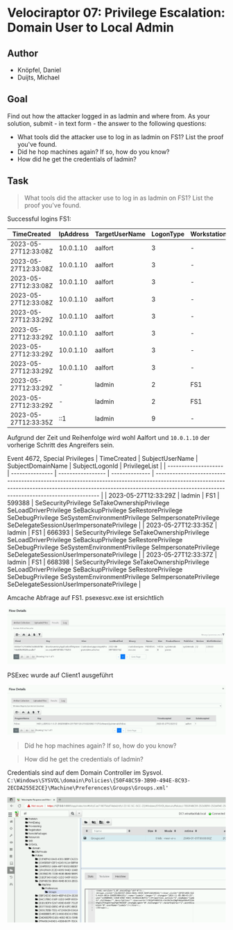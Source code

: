 # Velociraptor 07: Privilege Escalation: Domain User to Local Admin

## Author
* Knöpfel, Daniel
* Duijts, Michael

## Goal

Find out how the attacker logged in as ladmin and where from.
As your solution, submit - in text form - the answer to the following questions:
* What tools did the attacker use to log in as ladmin on FS1? List the proof you've found.
* Did he hop machines again? If so, how do you know?
* How did he get the credentials of ladmin?

## Task

> What tools did the attacker use to log in as ladmin on FS1? List the proof you've found.

Successful logins FS1:

| TimeCreated          | IpAddress | TargetUserName | LogonType | WorkstationName |
| -------------------- | --------- | -------------- | --------- | --------------- |
| 2023-05-27T12:33:08Z | 10.0.1.10 | aalfort        | 3         | -               |
| 2023-05-27T12:33:08Z | 10.0.1.10 | aalfort        | 3         | -               |
| 2023-05-27T12:33:08Z | 10.0.1.10 | aalfort        | 3         | -               |
| 2023-05-27T12:33:08Z | 10.0.1.10 | aalfort        | 3         | -               |
| 2023-05-27T12:33:29Z | 10.0.1.10 | aalfort        | 3         | -               |
| 2023-05-27T12:33:29Z | 10.0.1.10 | aalfort        | 3         | -               |
| 2023-05-27T12:33:29Z | 10.0.1.10 | aalfort        | 3         | -               |
| 2023-05-27T12:33:29Z | 10.0.1.10 | aalfort        | 3         | -               |
| 2023-05-27T12:33:29Z | -         | ladmin         | 2         | FS1             |
| 2023-05-27T12:33:29Z | -         | ladmin         | 2         | FS1             |
| 2023-05-27T12:33:35Z | ::1       | ladmin         | 9         | -               |

Aufgrund der Zeit und Reihenfolge wird wohl Aalfort und `10.0.1.10` der vorherige Schritt des Angreifers sein.

Event 4672, Special Privileges
| TimeCreated          | SubjectUserName | SubjectDomainName | SubjectLogonId | PrivilegeList                                                                                                                                                                                                          |
| -------------------- | --------------- | ----------------- | -------------- | ---------------------------------------------------------------------------------------------------------------------------------------------------------------------------------------------------------------------- |
| 2023-05-27T12:33:29Z | ladmin          | FS1               | 599388         | SeSecurityPrivilege SeTakeOwnershipPrivilege SeLoadDriverPrivilege SeBackupPrivilege SeRestorePrivilege SeDebugPrivilege SeSystemEnvironmentPrivilege SeImpersonatePrivilege SeDelegateSessionUserImpersonatePrivilege |
| 2023-05-27T12:33:35Z | ladmin          | FS1               | 666393         | SeSecurityPrivilege SeTakeOwnershipPrivilege SeLoadDriverPrivilege SeBackupPrivilege SeRestorePrivilege SeDebugPrivilege SeSystemEnvironmentPrivilege SeImpersonatePrivilege SeDelegateSessionUserImpersonatePrivilege |
| 2023-05-27T12:33:37Z | ladmin          | FS1               | 668398         | SeSecurityPrivilege SeTakeOwnershipPrivilege SeLoadDriverPrivilege SeBackupPrivilege SeRestorePrivilege SeDebugPrivilege SeSystemEnvironmentPrivilege SeImpersonatePrivilege SeDelegateSessionUserImpersonatePrivilege |

Amcache Abfrage auf FS1. psexesvc.exe ist ersichtlich

![amcache-fs1](Media/05-amcache-fs1.png)

PSExec wurde auf Client1 ausgeführt

![eulacheck-psexec](Media/05-eulacheck-psexec.png)


> Did he hop machines again? If so, how do you know?



> How did he get the credentials of ladmin?

Credentials sind auf dem Domain Controller im Sysvol.
`C:\Windows\SYSVOL\domain\Policies\{50F48C59-3B90-494E-8C93-2ECDA255E2CE}\Machine\Preferences\Groups\Groups.xml'`

![groups-file-velociraptor](Media/05-groups-file-velociraptor.png)

